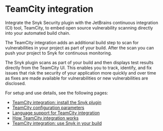 # TeamCity integration

Integrate the Snyk Security plugin with the JetBrains continuous integration (CI) tool, TeamCity, to embed open source vulnerability scanning directly into your automated build chain.

The TeamCity integration adds an additional build step to scan for vulnerabilities in your project as part of your build. After the scan you can push your project to Snyk for continuous monitoring.

The Snyk plugin scans as part of your build and then displays test results directly from the TeamCity UI. This enables you to track, identify, and fix issues that risk the security of your application more quickly and over time as fixes are made available for vulnerabilities or new vulnerabilities are disclosed.

For setup and use details, see the following pages:

* [TeamCity integration: install the Snyk plugin](teamcity-integration-install-the-snyk-plugin.md)
* [TeamCity configuration parameters](teamcity-configuration-parameters.md)
* [Language support for TeamCity integration](language-support-for-teamcity-integration.md)
* [How TeamCity integration works](how-teamcity-integration-works.md)
* [TeamCity integration: use Snyk in your build](teamcity-integration-use-snyk-in-your-build.md)
